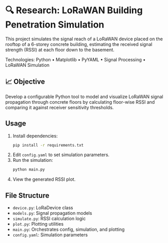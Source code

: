 # 🔍 Research: LoRaWAN Building Penetration Simulation

This project simulates the signal reach of a LoRaWAN device placed on the rooftop of a 6-storey concrete building, estimating the received signal strength (RSSI) at each floor down to the basement.

Technologies: Python • Matplotlib • PyYAML • Signal Processing • LoRaWAN Simulation

## 📈 Objective
Develop a configurable Python tool to model and visualize LoRaWAN signal propagation through concrete floors by calculating floor-wise RSSI and comparing it against receiver sensitivity thresholds.

## Usage
1. Install dependencies:
   ```bash
   pip install -r requirements.txt
   ```
2. Edit `config.yaml` to set simulation parameters.
3. Run the simulation:
   ```bash
   python main.py
   ```
4. View the generated RSSI plot.

## File Structure
- `device.py`: LoRaDevice class
- `models.py`: Signal propagation models
- `simulate.py`: RSSI calculation logic
- `plot.py`: Plotting utilities
- `main.py`: Orchestrates config, simulation, and plotting
- `config.yaml`: Simulation parameters
